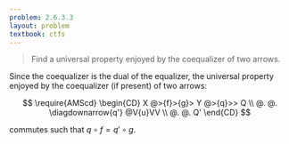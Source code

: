 ```yaml
---
problem: 2.6.3.3 
layout: problem
textbook: ctfs
---
```


> Find a universal property enjoyed by the coequalizer of two arrows.

Since the coequalizer is the dual of the equalizer, the universal property
enjoyed by the coequalizer (if present) of two arrows:

$$
\require{AMScd}
\begin{CD}
X @>{f}>{g}> Y @>{q}>> Q \\
@. @. \diagdownarrow{q'} @V{u}VV \\
@. @. Q'
\end{CD}
$$

commutes such that $q\circ f = q' \circ g$.
